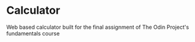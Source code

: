 # Calculator
Web based calculator built for the final assignment of The Odin Project's fundamentals course
